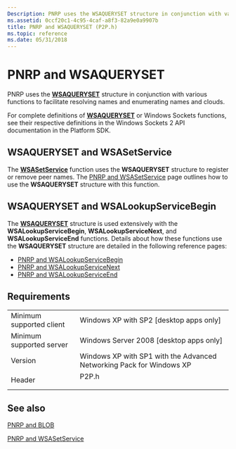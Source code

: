 ```yaml
---
Description: PNRP uses the WSAQUERYSET structure in conjunction with various functions to facilitate resolving names and enumerating names and clouds.
ms.assetid: 0ccf20c1-4c95-4caf-a8f3-82a9e0a9907b
title: PNRP and WSAQUERYSET (P2P.h)
ms.topic: reference
ms.date: 05/31/2018
---
```


# PNRP and WSAQUERYSET

PNRP uses the [**WSAQUERYSET**](winsock-nsp-reference-links.md) structure in conjunction with various functions to facilitate resolving names and enumerating names and clouds.

For complete definitions of [**WSAQUERYSET**](winsock-nsp-reference-links.md) or Windows Sockets functions, see their respective definitions in the Windows Sockets 2 API documentation in the Platform SDK.

## WSAQUERYSET and WSASetService

The [**WSASetService**](winsock-nsp-reference-links.md) function uses the **WSAQUERYSET** structure to register or remove peer names. The [PNRP and WSASetService](pnrp-and-wsasetservice.md) page outlines how to use the **WSAQUERYSET** structure with this function.

## WSAQUERYSET and WSALookupServiceBegin

The [**WSAQUERYSET**](winsock-nsp-reference-links.md) structure is used extensively with the **WSALookupServiceBegin**, **WSALookupServiceNext**, and **WSALookupServiceEnd** functions. Details about how these functions use the **WSAQUERYSET** structure are detailed in the following reference pages:

-   [PNRP and WSALookupServiceBegin](pnrp-and-wsalookupservicebegin.md)
-   [PNRP and WSALookupServiceNext](pnrp-and-wsalookupservicenext.md)
-   [PNRP and WSALookupServiceEnd](pnrp-and-wsalookupserviceend.md)

## Requirements



|                                     |                                                                                  |
|-------------------------------------|----------------------------------------------------------------------------------|
| Minimum supported client<br/> | Windows XP with SP2 \[desktop apps only\]<br/>                             |
| Minimum supported server<br/> | Windows Server 2008 \[desktop apps only\]<br/>                             |
| Version<br/>                  | Windows XP with SP1 with the Advanced Networking Pack for Windows XP<br/>  |
| Header<br/>                   | <dl> <dt>P2P.h</dt> </dl> |



## See also

<dl> <dt>

[PNRP and BLOB](pnrp-and-blob.md)
</dt> <dt>

[PNRP and WSASetService](pnrp-and-wsasetservice.md)
</dt> </dl>

 

 




